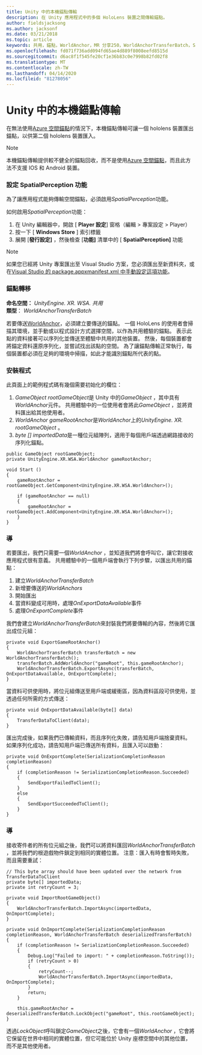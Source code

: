```yaml
---
title: Unity 中的本機錨點傳輸
description: 在 Unity 應用程式中的多個 HoloLens 裝置之間傳輸錨點。
author: fieldsjacksong
ms.author: jacksonf
ms.date: 03/21/2018
ms.topic: article
keywords: 共用，錨點，WorldAnchor，MR 分享250，WorldAnchorTransferBatch，SpatialPerception，傳輸，本機錨點傳輸，錨點匯出，錨點匯入
ms.openlocfilehash: fd071f736add094fd65ae4d889f8008eefd8515d
ms.sourcegitcommit: d6ac8f1f545fe20cf1e36b83c0e7998b82fd02f8
ms.translationtype: MT
ms.contentlocale: zh-TW
ms.lasthandoff: 04/14/2020
ms.locfileid: "81278056"
---
```

# <a name="local-anchor-transfers-in-unity"></a>Unity 中的本機錨點傳輸

在無法使用<a href="https://docs.microsoft.com/azure/spatial-anchors" target="_blank">Azure 空間錨點</a>的情況下，本機錨點傳輸可讓一個 hololens 裝置匯出錨點，以供第二個 hololens 裝置匯入。

>[!NOTE]
>本機錨點傳輸提供較不健全的錨點回收，而不是使用<a href="https://docs.microsoft.com/azure/spatial-anchors" target="_blank">Azure 空間錨點</a>，而且此方法不支援 IOS 和 Android 裝置。

### <a name="setting-the-spatialperception-capability"></a>設定 SpatialPerception 功能

為了讓應用程式能夠傳輸空間錨點，必須啟用*SpatialPerception*功能。

如何啟用*SpatialPerception*功能：
1. 在 Unity 編輯器中，開啟 [ **Player 設定**] 窗格（編輯 > 專案設定 > Player）
2. 按一下 [ **Windows Store** ] 索引標籤
3. 展開 [**發行設定]** ，然後檢查 [**功能]** 清單中的 [ **SpatialPerception]** 功能

>[!NOTE]
>如果您已經將 Unity 專案匯出至 Visual Studio 方案，您必須匯出至新資料夾，或在[Visual Studio 的 package.appxmanifest.xml 中手動設定這項功能](local-anchor-transfers-in-directx.md#set-up-your-app-to-use-the-spatialperception-capability)。

### <a name="anchor-transfer"></a>錨點轉移

**命名空間：** *UnityEngine. XR. WSA. 共用*<br>
**類型**： *WorldAnchorTransferBatch*

若要傳送[WorldAnchor](coordinate-systems-in-unity.md)，必須建立要傳送的錨點。 一個 HoloLens 的使用者會掃描其環境，並手動或以程式設計方式選擇空間，以作為共用體驗的錨點。 表示此點的資料接著可以序列化並傳送至體驗中共用的其他裝置。 然後，每個裝置都會將錨定資料還原序列化，並嘗試找出該點的空間。 為了讓錨點傳輸正常執行，每個裝置都必須在足夠的環境中掃描，如此才能識別錨點所代表的點。

### <a name="setup"></a>安裝程式

此頁面上的範例程式碼有幾個需要初始化的欄位：
1. *GameObject rootGameObject*是 Unity 中的*GameObject* ，其中具有*WorldAnchor*元件。 共用體驗中的一位使用者會將此*GameObject* ，並將資料匯出給其他使用者。
2. *WorldAnchor gameRootAnchor*是*WorldAnchor*上的*UnityEngine. XR. rootGameObject* 。
3. *byte [] importedData*是一種位元組陣列，適用于每個用戶端透過網路接收的序列化錨點。

```
public GameObject rootGameObject;
private UnityEngine.XR.WSA.WorldAnchor gameRootAnchor;

void Start ()
{
    gameRootAnchor = rootGameObject.GetComponent<UnityEngine.XR.WSA.WorldAnchor>();

    if (gameRootAnchor == null)
    {
        gameRootAnchor = rootGameObject.AddComponent<UnityEngine.XR.WSA.WorldAnchor>();
    }
}
```

### <a name="exporting"></a>導

若要匯出，我們只需要一個*WorldAnchor* ，並知道我們將會呼叫它，讓它對接收應用程式很有意義。 共用體驗中的一個用戶端會執行下列步驟，以匯出共用的錨點：
1. 建立*WorldAnchorTransferBatch*
2. 新增要傳送的*WorldAnchors*
3. 開始匯出
4. 當資料變成可用時，處理*OnExportDataAvailable*事件
5. 處理*OnExportComplete*事件

我們會建立*WorldAnchorTransferBatch*來封裝我們將要傳輸的內容，然後將它匯出成位元組：

```
private void ExportGameRootAnchor()
{
    WorldAnchorTransferBatch transferBatch = new WorldAnchorTransferBatch();
    transferBatch.AddWorldAnchor("gameRoot", this.gameRootAnchor);
    WorldAnchorTransferBatch.ExportAsync(transferBatch, OnExportDataAvailable, OnExportComplete);
}
```

當資料可供使用時，將位元組傳送至用戶端或緩衝區，因為資料區段可供使用，並透過任何所需的方式傳送：

```
private void OnExportDataAvailable(byte[] data)
{
    TransferDataToClient(data);
}
```

匯出完成後，如果我們已傳輸資料，而且序列化失敗，請告知用戶端捨棄資料。 如果序列化成功，請告知用戶端已傳送所有資料，且匯入可以啟動：

```
private void OnExportComplete(SerializationCompletionReason completionReason)
{
    if (completionReason != SerializationCompletionReason.Succeeded)
    {
        SendExportFailedToClient();
    }
    else
    {
        SendExportSucceededToClient();
    }
}
```

### <a name="importing"></a>導

接收寄件者的所有位元組之後，我們可以將資料匯回*WorldAnchorTransferBatch* ，並將我們的根遊戲物件鎖定到相同的實體位置。 注意：匯入有時會暫時失敗，而且需要重試：

```
// This byte array should have been updated over the network from TransferDataToClient
private byte[] importedData;
private int retryCount = 3;

private void ImportRootGameObject()
{
    WorldAnchorTransferBatch.ImportAsync(importedData, OnImportComplete);
}

private void OnImportComplete(SerializationCompletionReason completionReason, WorldAnchorTransferBatch deserializedTransferBatch)
{
    if (completionReason != SerializationCompletionReason.Succeeded)
    {
        Debug.Log("Failed to import: " + completionReason.ToString());
        if (retryCount > 0)
        {
            retryCount--;
            WorldAnchorTransferBatch.ImportAsync(importedData, OnImportComplete);
        }
        return;
    }

    this.gameRootAnchor = deserializedTransferBatch.LockObject("gameRoot", this.rootGameObject);
}
```

透過*LockObject*呼叫鎖定*GameObject*之後，它會有一個*WorldAnchor* ，它會將它保留在世界中相同的實體位置，但它可能位於 Unity 座標空間中的其他位置，而不是其他使用者。

